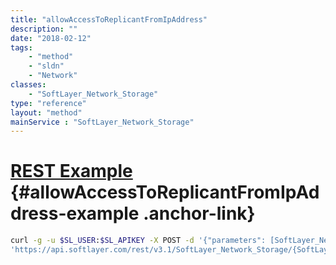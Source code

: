 ```yaml
---
title: "allowAccessToReplicantFromIpAddress"
description: ""
date: "2018-02-12"
tags:
    - "method"
    - "sldn"
    - "Network"
classes:
    - "SoftLayer_Network_Storage"
type: "reference"
layout: "method"
mainService : "SoftLayer_Network_Storage"
---
```


# [REST Example](#allowAccessToReplicantFromIpAddress-example) <a href="/article/rest/"><i class="fas fa-question"></i></a> {#allowAccessToReplicantFromIpAddress-example .anchor-link} 
```bash
curl -g -u $SL_USER:$SL_APIKEY -X POST -d '{"parameters": [SoftLayer_Network_Subnet_IpAddress]}' \
'https://api.softlayer.com/rest/v3.1/SoftLayer_Network_Storage/{SoftLayer_Network_StorageID}/allowAccessToReplicantFromIpAddress'
```

